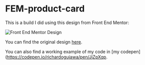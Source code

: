 # FEM-product-card
This is a build I did using this design from Front End Mentor:

![Front End Mentor Design](https://res.cloudinary.com/dz209s6jk/image/upload/v1658144705/Challenges/fvv3coes3vm7ndnw6tml.jpg)

You can find the original design [here](https://www.frontendmentor.io/challenges/product-preview-card-component-GO7UmttRfa).

You can also find a working example of my code in [my codepen](https://codepen.io/richardogujawa/pen/JjZpXqp.